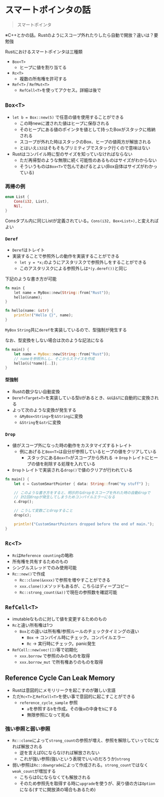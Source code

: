 スマートポインタの話
===================

> スマートポインタ

※C++とかの話。Rustのようにスコープ外れたりしたら自動で開放？違いは？要勉強

Rustにおけるスマートポインタは三種類

* `Box<T>`
  * ヒープに値を割り当てる
* `Rc<T>`
  * 複数の所有権を許可する
* `Ref<T>` / `RefMut<T>`
  * `RefCell<T>`を使ってアクセス。詳細は後で

`Box<T>`
----------------------

* `let b = Box::new(5)` で任意の値を使用することができる
  * この時newに渡された値はヒープに保存される
  * そのヒープにある値のポインタを値として持ったBoxがスタックに格納される
  * スコープが外れた時はスタックのBox、ヒープの値両方が解放される
  * とはいえ`i32`はそもそもプリミティブでスタック行くので意味はない
* Rustはコンパイル時に型のサイズを知っていなければならない
  * ただ再帰型のような無限に続く可能性のあるものはサイズがわからない
  * そういうものは`Box<T>`で包んであげるとよい(Box自体はサイズがわかっている)

### 再帰の例

```rust
enum List {
    Cons(i32, List),
    Nil,
}
```

Consタプル内に同じListが定義されている。`Cons(i32, Box<List>),`と変えればよい

### `Deref`

* `Deref`はトレイト
* 実装することで参照外しの動作を実装することができる
  * `let y = *x;`のようにアスタリスクで参照外しをすることができる
  * このアスタリスクによる参照外しは`*(y.deref())`と同じ

下記のような書き方が可能

```rust
fn main {
    let name = MyBox::new(String::from("Rust"));
    hello(&name);
}

fn hello(name: &str) {
    println!("Hello {}", name);
}
```

`MyBox` `String`共に`deref`を実装しているので、型強制が発生する

なお、型変換をしない場合は次のような記法になる

```rust
fn main() {
    let name = MyBox::new(String::from("Rust"));
    // nameを参照外しし、そこからスライスを作成
    hello(&(*name)[..]);
}
```

#### 型強制

* Rustの数少ない自動変換
* `Deref<Target=T>`を実装している型`U`があるとき、`&U`は`&T`に自動的に変換される
* よって次のような変換が発生する
  * `&MyBox<String>`を`&String`に変換
  * `&String`を`&str`に変換

### `Drop`

* 値がスコープ外になった時の動作をカスタマイズするトレイト
  * 例にあげると`Box<T>`は自分が参照しているヒープの値をクリアしている
    * スタックにある`Box<T>`がスコープから外れる → `Drop`トレイトにヒープの値を削除する処理を入れている
* `Drop`トレイトで実装される`drop()`で値のクリアが行われている

```rust
fn main() {
    let c = CustomSmartPointer { data: String::from("my stuff") };

    // このような書き方をすると、明示的なdropをスコープを外れた時の自動dropで
    // 計2回dropが発生してしまうためコンパイルエラーになる
    c.drop();

    // こうして変数ごとdropすること
    drop(c);

    println!("CustomSmartPointers dropped before the end of main.");
}
```

`Rc<T>`
----------------------

* `Rc`は`Reference counting`の略称
* 所有権を共有するためのもの
* シングルスレッドでのみ使用可能
* `Rc::new()`で作成
  * `Rc::clone(&xxxx)`で参照を増やすことができる
  * `xxx.clone()`メソッドもあるが、こちらはディープコピー
  * `Rc::strong_count(&a))`で現在の参照数を確認可能

`RefCell<T>`
-------------------------

* imutableなものに対して値を変更するためのもの
* `Rc`と違い所有権は1つ
  * `Box`との違いは所有権/参照ルールのチェックタイミングの違い
    * `Box` -> コンパイル時にチェック。コンパイルエラー
    * `Rc` -> 実行時にチェック。panic発生
* `RefCell::new(vec![])`等で初期化
  * `xxx.borrow` で参照のみのものを取得
  * `xxx.borrow_mut` で所有権ありのものを取得

Reference Cycle Can Leak Memory
--------------------------------

* Rustは意図的にメモリリークを起こすのが難しい言語
* ただ`Rc<T>`と`RefCell<T>`を使い事で意図的に起こすことができる
  * `reference_cycle_sample` 参照
    * `a`を参照する`b`を作成。その後`a`の中身を`b`にする
    * 無限参照になって死ぬ

### 強い参照と弱い参照

* `Rc::clone`によって`strong_count`の参照が増え、参照を解除していって0になれば解放される
  * 逆を言えば0にならなければ解放されない
  * これが強い参照(強いという表現でいいのだろうか)`strong`
* 弱い参照は`Rc::downgrade`によって作成される。`strong_count`ではなく`weak_count`が増加する
  * こちらは0にならなくても解放される
  * そのため参照先を取得する時に`upgrade`を使うが、戻り値の方は`Option`になる(すでに開放済の場合もあるため)